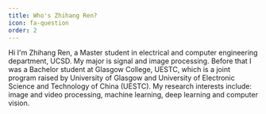 ```yaml
---
title: Who's Zhihang Ren?
icon: fa-question
order: 2
---
```


Hi I'm Zhihang Ren, a Master student in electrical and computer engineering department, UCSD. My major is signal and image processing. Before that I was a Bachelor student at Glasgow College, UESTC, which is a joint program raised by University of Glasgow and University of Electronic Science and Technology of China (UESTC). My research interests include: image and video processing, machine learning, deep learning and computer vision.
